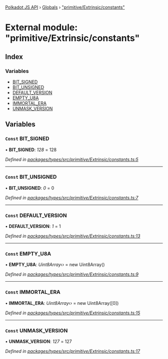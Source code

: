 [Polkadot JS API](../README.md) › [Globals](../globals.md) › ["primitive/Extrinsic/constants"](_primitive_extrinsic_constants_.md)

# External module: "primitive/Extrinsic/constants"

## Index

### Variables

* [BIT_SIGNED](_primitive_extrinsic_constants_.md#const-bit_signed)
* [BIT_UNSIGNED](_primitive_extrinsic_constants_.md#const-bit_unsigned)
* [DEFAULT_VERSION](_primitive_extrinsic_constants_.md#const-default_version)
* [EMPTY_U8A](_primitive_extrinsic_constants_.md#const-empty_u8a)
* [IMMORTAL_ERA](_primitive_extrinsic_constants_.md#const-immortal_era)
* [UNMASK_VERSION](_primitive_extrinsic_constants_.md#const-unmask_version)

## Variables

### `Const` BIT_SIGNED

• **BIT_SIGNED**: *128* = 128

*Defined in [packages/types/src/primitive/Extrinsic/constants.ts:5](https://github.com/polkadot-js/api/blob/82828d8e09/packages/types/src/primitive/Extrinsic/constants.ts#L5)*

___

### `Const` BIT_UNSIGNED

• **BIT_UNSIGNED**: *0* = 0

*Defined in [packages/types/src/primitive/Extrinsic/constants.ts:7](https://github.com/polkadot-js/api/blob/82828d8e09/packages/types/src/primitive/Extrinsic/constants.ts#L7)*

___

### `Const` DEFAULT_VERSION

• **DEFAULT_VERSION**: *1* = 1

*Defined in [packages/types/src/primitive/Extrinsic/constants.ts:13](https://github.com/polkadot-js/api/blob/82828d8e09/packages/types/src/primitive/Extrinsic/constants.ts#L13)*

___

### `Const` EMPTY_U8A

• **EMPTY_U8A**: *Uint8Array‹›* =  new Uint8Array()

*Defined in [packages/types/src/primitive/Extrinsic/constants.ts:9](https://github.com/polkadot-js/api/blob/82828d8e09/packages/types/src/primitive/Extrinsic/constants.ts#L9)*

___

### `Const` IMMORTAL_ERA

• **IMMORTAL_ERA**: *Uint8Array‹›* =  new Uint8Array([0])

*Defined in [packages/types/src/primitive/Extrinsic/constants.ts:15](https://github.com/polkadot-js/api/blob/82828d8e09/packages/types/src/primitive/Extrinsic/constants.ts#L15)*

___

### `Const` UNMASK_VERSION

• **UNMASK_VERSION**: *127* = 127

*Defined in [packages/types/src/primitive/Extrinsic/constants.ts:17](https://github.com/polkadot-js/api/blob/82828d8e09/packages/types/src/primitive/Extrinsic/constants.ts#L17)*

